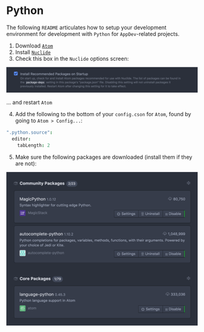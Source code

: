 # Python

The following `README` articulates how to setup your development environment for development with `Python` for `AppDev`-related projects.

1. Download [`Atom`](https://atom.io/)
2. Install [`Nuclide`](https://nuclide.io/)
3. Check this box in the `Nuclide` options screen:

![Install Recommended Packages](img/install-recommended-packages.png)

... and restart `Atom`

4. Add the following to the bottom of your `config.cson` for `Atom`, found by going to `Atom > Config...`:

````cson
".python.source":
  editor:
    tabLength: 2
````

5. Make sure the following packages are downloaded (install them if they are not):

![Install Recommended Packages](img/py-packages.png)
